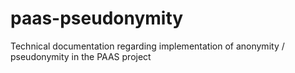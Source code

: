 # paas-pseudonymity
Technical documentation regarding implementation of anonymity / pseudonymity in the PAAS project
